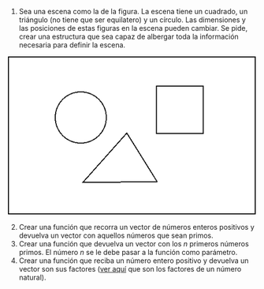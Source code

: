 
1. Sea una escena como la de la figura. La escena tiene un cuadrado, un triángulo (no tiene que ser equilatero) y un círculo. Las dimensiones y las posiciones de estas figuras en la escena pueden cambiar. Se pide, crear una estructura que sea capaz de albergar toda la información necesaria para definir la escena.

![Escena](images/escena.png "Escena")

2. Crear una función que recorra un vector de números enteros positivos y devuelva un vector con aquellos números que sean primos.
3. Crear una función que devuelva un vector con los _n_ primeros números primos. El número _n_ se le debe pasar a la función como parámetro.
4. Crear una función que reciba un número entero positivo y devuelva un vector son sus factores ([ver aquí](https://matematica.fandom.com/wiki/Descomposicion_de_numeros_naturales_en_factores) que son los factores de un número natural).

